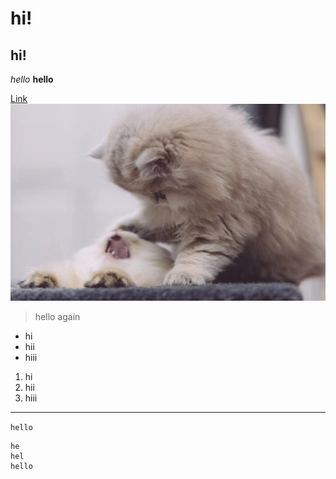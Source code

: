 # hi!
## hi!
*hello*
**hello**

[Link]([http://a.com](https://ucsd-cse15l-s23.github.io/))
![Image](cats.jpg)
> hello again
* hi
* hii
* hiii
1. hi
2. hii
3. hiii
---
`hello`

```
he
hel
hello
```
